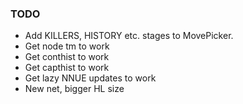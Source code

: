 ### TODO

- Add KILLERS, HISTORY etc. stages to MovePicker.
- Get node tm to work
- Get conthist to work
- Get capthist to work
- Get lazy NNUE updates to work
- New net, bigger HL size